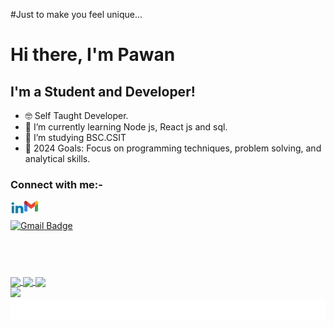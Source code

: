 #Just to make you feel unique...

# Hi there, I'm Pawan 

## I'm a Student and Developer! 

- 🤓 Self Taught Developer. 
- 🌱 I’m currently learning Node js, React js and sql.
- 🔭 I’m studying BSC.CSIT 
- 🥅 2024 Goals: Focus on programming techniques, problem solving, and analytical skills.

### Connect with me:-


[<img align="left" alt="Pawan | LinkedIn" width="22px" src="https://raw.githubusercontent.com/Rohan-Shakya/Rohan-Shakya/master/images/linked.png" />][linkedin]

[<img align="left" alt="Pawan | Instagram" width="22px" src="https://raw.githubusercontent.com/Rohan-Shakya/Rohan-Shakya/master/images/gmail.svg" />][gmail]
<br />

[![Gmail Badge](https://img.shields.io/badge/-pobbhatta@gmail.com-139AF2?style=flat-square&logo=Gmail&logoColor=white&link=mailto:pobbhatta@gmail.com)](mailto:pobbhatta@gmail.com)



## <br />

<a href="" target="_blank">
  <img align="center" src="https://github-profile-summary-cards.vercel.app/api/cards/stats?username=pawanprashadbhatta&theme=tokyonight"/>
</a>

<a href="" target="_blank">
  <img align="center" src="https://github-profile-summary-cards.vercel.app/api/cards/repos-per-language?username=pawanprashadbhatta&theme=tokyonight"/>
</a>

<a href="" target="_blank">
  <img align="center" src="https://github-profile-summary-cards.vercel.app/api/cards/profile-details?username=pawanprashadbhatta&theme=dracula"/>
</a>
<br />

<img src='https://github-profile-trophy.vercel.app/?username=beesou777&theme=dracula&column=7&margin-w=15&margin-h=15%20(https://github.com/ryo-ma/github-profile-trophy)' />

<img src='https://raw.githubusercontent.com/AkashSingh3031/AkashSingh3031/49be5f876cb7b7649b517bff7e79990ddf033141/marquee.svg' />


[github]: https://github.com/pawanprashadbhatta/

[linkedin]: https://https://www.linkedin.com/feed//
[gmail]: https://mail.google.com/mail/u/0/#inbox
